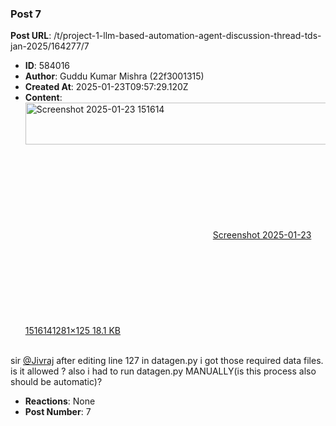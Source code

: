 ### Post 7
**Post URL**: /t/project-1-llm-based-automation-agent-discussion-thread-tds-jan-2025/164277/7
- **ID**: 584016
- **Author**: Guddu Kumar Mishra  (22f3001315)
- **Created At**: 2025-01-23T09:57:29.120Z
- **Content**:  
  <div class="lightbox-wrapper"><a class="lightbox" href="https://europe1.discourse-cdn.com/flex013/uploads/iitm/original/3X/2/0/20410aa56e88be04883b6f3feca5010089afe276.png" data-download-href="/uploads/short-url/4BkD3LlTOfyv9hWwtxx8jW22F14.png?dl=1" title="Screenshot 2025-01-23 151614" rel="noopener nofollow ugc"><img src="https://europe1.discourse-cdn.com/flex013/uploads/iitm/optimized/3X/2/0/20410aa56e88be04883b6f3feca5010089afe276_2_690x67.png" alt="Screenshot 2025-01-23 151614" data-base62-sha1="4BkD3LlTOfyv9hWwtxx8jW22F14" width="690" height="67" srcset="https://europe1.discourse-cdn.com/flex013/uploads/iitm/optimized/3X/2/0/20410aa56e88be04883b6f3feca5010089afe276_2_690x67.png, https://europe1.discourse-cdn.com/flex013/uploads/iitm/optimized/3X/2/0/20410aa56e88be04883b6f3feca5010089afe276_2_1035x100.png 1.5x, https://europe1.discourse-cdn.com/flex013/uploads/iitm/original/3X/2/0/20410aa56e88be04883b6f3feca5010089afe276.png 2x" data-dominant-color="3F484E"><div class="meta"><svg class="fa d-icon d-icon-far-image svg-icon" aria-hidden="true"><use href="#far-image"></use></svg><span class="filename">Screenshot 2025-01-23 151614</span><span class="informations">1281×125 18.1 KB</span><svg class="fa d-icon d-icon-discourse-expand svg-icon" aria-hidden="true"><use href="#discourse-expand"></use></svg></div></a></div><br>
sir <a class="mention" href="/u/jivraj">@Jivraj</a> after editing line 127 in datagen.py i got those  required data files. is it allowed ? also i had to run datagen.py MANUALLY(is this process also should be automatic)?
- **Reactions**: None
- **Post Number**: 7

